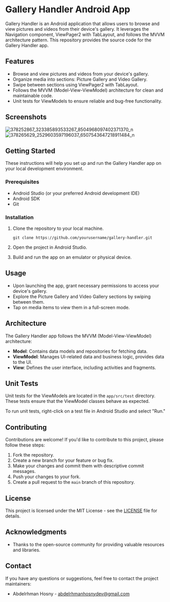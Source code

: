 
# Gallery Handler Android App

Gallery Handler is an Android application that allows users to browse and view pictures and videos from their device's gallery. It leverages the Navigation component, ViewPager2 with TabLayout, and follows the MVVM architecture pattern. This repository provides the source code for the Gallery Handler app.

## Features

- Browse and view pictures and videos from your device's gallery.
- Organize media into sections: Picture Gallery and Video Gallery.
- Swipe between sections using ViewPager2 with TabLayout.
- Follows the MVVM (Model-View-ViewModel) architecture for clean and maintainable code.
- Unit tests for ViewModels to ensure reliable and bug-free functionality.

## Screenshots

![378252867_323385893533267_8504968097402371370_n](https://github.com/AbdelrhmanHosnyAboElmag/GalleryHandler/assets/102666930/95afed60-3cff-4f0b-a635-4d448cba9df3)
![378265629_2529603597196037_6507543647218911484_n](https://github.com/AbdelrhmanHosnyAboElmag/GalleryHandler/assets/102666930/7946fcbe-a0a7-4392-be86-4531c36aef85)

## Getting Started

These instructions will help you set up and run the Gallery Handler app on your local development environment.

### Prerequisites

- Android Studio (or your preferred Android development IDE)
- Android SDK
- Git

### Installation

1. Clone the repository to your local machine.

   ```shell
   git clone https://github.com/yourusername/gallery-handler.git
   ```

2. Open the project in Android Studio.

3. Build and run the app on an emulator or physical device.

## Usage

- Upon launching the app, grant necessary permissions to access your device's gallery.
- Explore the Picture Gallery and Video Gallery sections by swiping between them.
- Tap on media items to view them in a full-screen mode.

## Architecture

The Gallery Handler app follows the MVVM (Model-View-ViewModel) architecture:

- **Model**: Contains data models and repositories for fetching data.
- **ViewModel**: Manages UI-related data and business logic, provides data to the UI.
- **View**: Defines the user interface, including activities and fragments.

## Unit Tests

Unit tests for the ViewModels are located in the `app/src/test` directory. These tests ensure that the ViewModel classes behave as expected.

To run unit tests, right-click on a test file in Android Studio and select "Run."

## Contributing

Contributions are welcome! If you'd like to contribute to this project, please follow these steps:

1. Fork the repository.
2. Create a new branch for your feature or bug fix.
3. Make your changes and commit them with descriptive commit messages.
4. Push your changes to your fork.
5. Create a pull request to the `main` branch of this repository.

## License

This project is licensed under the MIT License - see the [LICENSE](LICENSE) file for details.

## Acknowledgments

- Thanks to the open-source community for providing valuable resources and libraries.

## Contact

If you have any questions or suggestions, feel free to contact the project maintainers:

- Abdelrhman Hosny - abdelrhmanhosnydev@gmail.com
